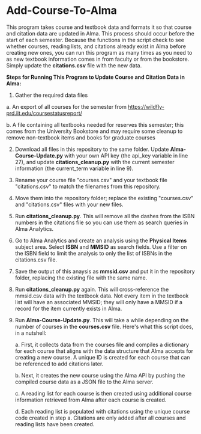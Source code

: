 # Add-Course-To-Alma

This program takes course and textbook data and formats it so that course and citation data are updated in Alma.
This process should occur before the start of each semester. Because the functions in the script check to see whether courses, reading lists, and citations already exist in Alma before creating new ones, you can run this program as many times as you need to as new textbook information comes in from faculty or from the bookstore. Simply update the **citations.csv** file with the new data.


**Steps for Running This Program to Update Course and Citation Data in Alma:**

1. Gather the required data files
   
  a. An export of all courses for the semester from https://wildfly-prd.iit.edu/coursestatusreport/
  
  b. A file containing all textbooks needed for reserves this semester; this comes from the University Bookstore and may require some cleanup to remove non-textbook items and books for graduate courses

2. Download all files in this repository to the same folder. Update **Alma-Course-Update.py** with your own API key (the api_key variable in line 27), and update **citations_cleanup.py** with the current semester information (the current_term variable in line 9).
   
3. Rename your course file "courses.csv" and your textbook file "citations.csv" to match the filenames from this repository.
   
4. Move them into the repository folder; replace the existing "courses.csv" and "citations.csv" files with your new files.
   
5. Run **citations_cleanup.py**. This will remove all the dashes from the ISBN numbers in the citations file so you can use them as search queries in Alma Analytics.
   
6. Go to Alma Analytics and create an analysis using the **Physical Items** subject area. Select **ISBN** and **MMSID** as search fields. Use a filter on the ISBN field to limit the analysis to only the list of ISBNs in the citations.csv file.
   
7. Save the output of this anaysis as **mmsid.csv** and put it in the repository folder, replacing the existing file with the same name.
    
8. Run **citations_cleanup.py** again. This will cross-reference the mmsid.csv data with the textbook data. Not every item in the textbook list will have an associated MMSID; they will only have a MMSID if a record for the item currently exists in Alma.
    
9. Run **Alma-Course-Update.py**. This will take a while depending on the number of courses in the **courses.csv** file. Here's what this script does, in a nutshell:
    
   a. First, it collects data from the courses file and compiles a dictionary for each course that aligns with the data structure that Alma accepts for creating a new course. A unique ID is created for each course that can be referenced to add citations later.

   b. Next, it creates the new course using the Alma API by pushing the compiled course data as a JSON file to the Alma server.

   c. A reading list for each course is then created using additional course information retrieved from Alma after each course is created.

   d. Each reading list is populated with citations using the unique course code created in step a. Citations are only added after all courses and reading lists have been created.
   
